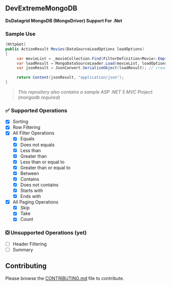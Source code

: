 ## DevExtremeMongoDB

**DxDatagrid MongoDB (MongoDriver) Support For .Net**

### Sample Use
```csharp
[HttpGet]  
public ActionResult Movies(DataSourceLoadOptions loadOptions)  
{  
     var movieList = _movieCollection.Find(FilterDefinition<Movie>.Empty); // native mongodb query  
     var loadResult = MongoDataSourceLoader.Load(movieList, loadOptions); // apply grid options   
     var jsonResult = JsonConvert.SerializeObject(loadResult); // create json response  
  
     return Content(jsonResult, "application/json");  
}
```
> *This repository also contains a sample ASP .NET 5 MVC Project. (mongodb required)*

### :white_check_mark: Supported Operations
- [x] Sorting
- [x] Row Filtering
 - [x] All Filter Operations
	 - [x] Equals
	 - [x] Does not equals
	 - [x] Less than
	 - [x] Greater than
	 - [x] Less than or equal to
	 - [x] Greater than or equal to
	 - [x] Between
	 - [x] Contains
	 - [x] Does not contains
	 - [x] Starts with
	 - [x] Ends with
- [x] All Paging Operations
	- [x] Skip
	- [x] Take
	- [x] Count

### :negative_squared_cross_mark: Unsupported Operations (yet)

 - [ ] Header Filtering
 - [ ] Summary

## Contributing

Please browse the [CONTRIBUTING.md](https://github.com/yoldascevik/DevExtremeMongoDB/blob/master/CONTRIBUTING.md) file to contribute.
